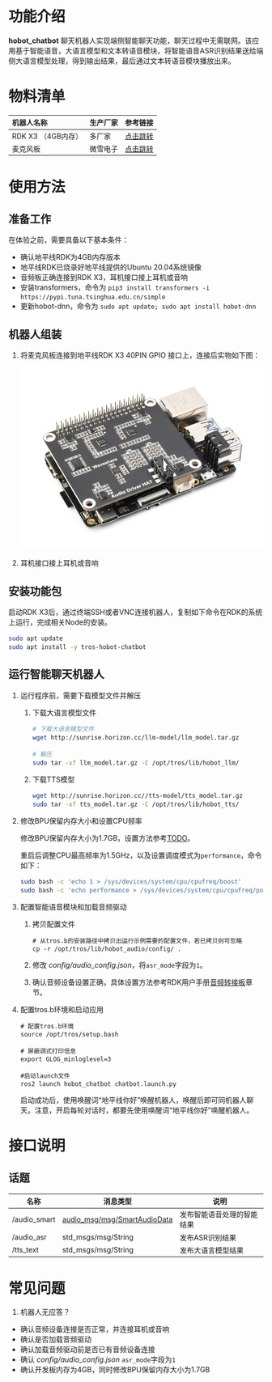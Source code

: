 # 功能介绍

**hobot_chatbot** 聊天机器人实现端侧智能聊天功能，聊天过程中无需联网。该应用基于智能语音，大语言模型和文本转语音模块，将智能语音ASR识别结果送给端侧大语言模型处理，得到输出结果，最后通过文本转语音模块播放出来。

# 物料清单

| 机器人名称         | 生产厂家 | 参考链接                                                        |
| :----------------- | -------- | --------------------------------------------------------------- |
| RDK X3 （4GB内存） | 多厂家   | [点击跳转](https://developer.horizon.cc/rdkx3)                  |
| 麦克风板           | 微雪电子 | [点击跳转](https://www.waveshare.net/shop/Audio-Driver-HAT.htm) |

# 使用方法

## 准备工作

在体验之前，需要具备以下基本条件：

- 确认地平线RDK为4GB内存版本
- 地平线RDK已烧录好地平线提供的Ubuntu 20.04系统镜像
- 音频板正确连接到RDK X3，耳机接口接上耳机或音响
- 安装transformers，命令为 `pip3 install transformers -i https://pypi.tuna.tsinghua.edu.cn/simple`
- 更新hobot-dnn，命令为 `sudo apt update; sudo apt install hobot-dnn`

## 机器人组装

1. 将麦克风板连接到地平线RDK X3 40PIN GPIO 接口上，连接后实物如下图：

    ![x3pi_mic](./imgs/x3pi_mic.png)

2. 耳机接口接上耳机或音响

## 安装功能包

启动RDK X3后，通过终端SSH或者VNC连接机器人，复制如下命令在RDK的系统上运行，完成相关Node的安装。

```bash
sudo apt update
sudo apt install -y tros-hobot-chatbot
```

## 运行智能聊天机器人

1. 运行程序前，需要下载模型文件并解压

    1. 下载大语言模型文件
 
        ```bash
        # 下载大语言模型文件
        wget http://sunrise.horizon.cc/llm-model/llm_model.tar.gz

        # 解压
        sudo tar -xf llm_model.tar.gz -C /opt/tros/lib/hobot_llm/
        ```

   2. 下载TTS模型

       ```bash
       wget http://sunrise.horizon.cc//tts-model/tts_model.tar.gz
       sudo tar -xf tts_model.tar.gz -C /opt/tros/lib/hobot_tts/
       ```

2. 修改BPU保留内存大小和设置CPU频率

    修改BPU保留内存大小为1.7GB，设置方法参考[TODO]()。

    重启后调整CPU最高频率为1.5GHz，以及设置调度模式为`performance`，命令如下：

    ```bash
    sudo bash -c 'echo 1 > /sys/devices/system/cpu/cpufreq/boost'
    sudo bash -c 'echo performance > /sys/devices/system/cpu/cpufreq/policy0/scaling_governor'
    ```

3. 配置智能语音模块和加载音频驱动
   
   1. 拷贝配置文件

        ```shell
        # 从tros.b的安装路径中拷贝出运行示例需要的配置文件，若已拷贝则可忽略
        cp -r /opt/tros/lib/hobot_audio/config/ .
        ```

   2. 修改 *config/audio_config.json*，将`asr_mode`字段为`1`。

   3. 确认音频设备设置正确，具体设置方法参考RDK用户手册[音频转接板](https://developer.horizon.cc/documents_rdk/hardware_development/rdk_x3/audio_board)章节。

4. 配置tros.b环境和启动应用

    ```shell
    # 配置tros.b环境
    source /opt/tros/setup.bash

    # 屏蔽调式打印信息
    export GLOG_minloglevel=3

    #启动launch文件
    ros2 launch hobot_chatbot chatbot.launch.py
    ```

    启动成功后，使用唤醒词“地平线你好”唤醒机器人，唤醒后即可同机器人聊天。注意，开启每轮对话时，都要先使用唤醒词“地平线你好”唤醒机器人。

# 接口说明

## 话题

| 名称         | 消息类型                                                                                                               | 说明                       |
| ------------ | ---------------------------------------------------------------------------------------------------------------------- | -------------------------- |
| /audio_smart | [audio_msg/msg/SmartAudioData](https://github.com/HorizonRDK/hobot_msgs/blob/develop/audio_msg/msg/SmartAudioData.msg) | 发布智能语音处理的智能结果 |
| /audio_asr   | std_msgs/msg/String                                                                                                    | 发布ASR识别结果            |
| /tts_text    | std_msgs/msg/String                                                                                                    | 发布大语言模型结果         |

# 常见问题

1. 机器人无应答？

- 确认音频设备连接是否正常，并连接耳机或音响
- 确认是否加载音频驱动
- 确认加载音频驱动前是否已有音频设备连接
- 确认 *config/audio_config.json* `asr_mode`字段为`1`
- 确认开发板内存为4GB，同时修改BPU保留内存大小为1.7GB
